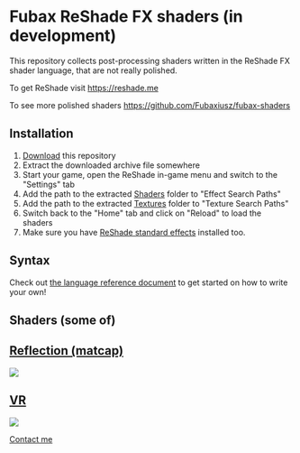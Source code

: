 Fubax ReShade FX shaders (in development)
=========================================

This repository collects post-processing shaders written in the ReShade FX shader language, that are not really polished.

To get ReShade visit https://reshade.me

To see more polished shaders https://github.com/Fubaxiusz/fubax-shaders

Installation
------------

1. [Download](https://github.com/Fubaxiusz/fubax-shaders-dev/archive/master.zip) this repository
2. Extract the downloaded archive file somewhere
3. Start your game, open the ReShade in-game menu and switch to the "Settings" tab
4. Add the path to the extracted [Shaders](/Shaders) folder to "Effect Search Paths"
5. Add the path to the extracted [Textures](/Textures) folder to "Texture Search Paths"
6. Switch back to the "Home" tab and click on "Reload" to load the shaders
7. Make sure you have [ReShade standard effects](https://github.com/crosire/reshade-shaders/tree/slim) installed too.

Syntax
------

Check out [the language reference document](https://github.com/crosire/reshade-shaders/blob/master/REFERENCE.md) to get started on how to write your own!


Shaders (some of)
-----------------

[Reflection (matcap)](/Shaders/Reflection.fx)
---------------------
![](https://i.imgur.com/DKsZBwE.jpg)

[VR](/Shaders/VR.fx)
----
![](https://i.imgur.com/GqOsqOT.jpg)

[Contact me](mailto:jakub.m.fober@pm.me)
